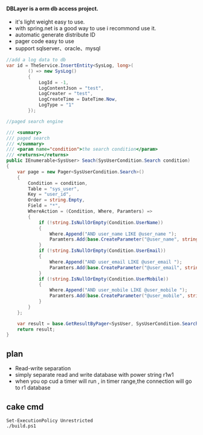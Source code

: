 


#### DBLayer is a orm db access project.

* it's light weight easy to use.
* with spring.net is a good way to use i recommond use it.
* automatic generate distribute ID
* pager code easy to use
* support sqlserver、oracle、mysql

```C#
//add a log data to db
var id = TheService.InsertEntity<SysLog, long>(
        () => new SysLog()
        {
            LogId = -1,
            LogContentJson = "test",
            LogCreater = "test",
            LogCreateTime = DateTime.Now,
            LogType = "1"
        });

//paged search engine

/// <summary>
/// paged search
/// </summary>
/// <param name="condition">the search condition</param>
/// <returns></returns>
public IEnumerable<SysUser> Seach(SysUserCondition.Search condition)
{
    var page = new Pager<SysUserCondition.Search>()
    {
        Condition = condition,
        Table = "sys_user",
        Key = "user_id",
        Order = string.Empty,
        Field = "*",
        WhereAction = (Condition, Where, Paramters) =>
        {
            if (!string.IsNullOrEmpty(Condition.UserName))
            {
                Where.Append("AND user_name LIKE @user_name ");
                Paramters.Add(base.CreateParameter("@user_name", string.Concat("%", Condition.UserName, "%")));
            }
            if (!string.IsNullOrEmpty(Condition.UserEmail))
            {
                Where.Append("AND user_email LIKE @user_email ");
                Paramters.Add(base.CreateParameter("@user_email", string.Concat("%", Condition.UserEmail, "%")));
            }
            if (!string.IsNullOrEmpty(Condition.UserMobile))
            {
                Where.Append("AND user_mobile LIKE @user_mobile ");
                Paramters.Add(base.CreateParameter("@user_mobile", string.Concat("%", Condition.UserMobile, "%")));
            }
        }
    };

    var result = base.GetResultByPager<SysUser, SysUserCondition.Search>(page);
    return result;
}
```

## plan 
* Read-write separation
* simply separate read and write database with power string r1w1
* when you op cud a timer will run , in timer range,the connection will go to r1 database

## cake cmd
```
Set-ExecutionPolicy Unrestricted
./build.ps1
```
